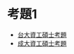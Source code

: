 # 考題1

* [台大資工碩士考題](https://exam.lib.ntu.edu.tw/graduate/term/82)
* [成大資工碩士考題](https://exam.lib.ncku.edu.tw/index.php?path=exam/%E7%A2%A9%E5%A3%AB%E7%8F%AD%E8%80%83%E8%A9%A6/%E9%9B%BB%E6%A9%9F%E8%B3%87%E8%A8%8A%E5%AD%B8%E9%99%A2/%E9%9B%BB%E6%A9%9F%E8%B3%87%E8%A8%8A%E5%AD%B8%E9%99%A2-%E8%B3%87%E8%A8%8A%E8%81%AF%E6%8B%9B)